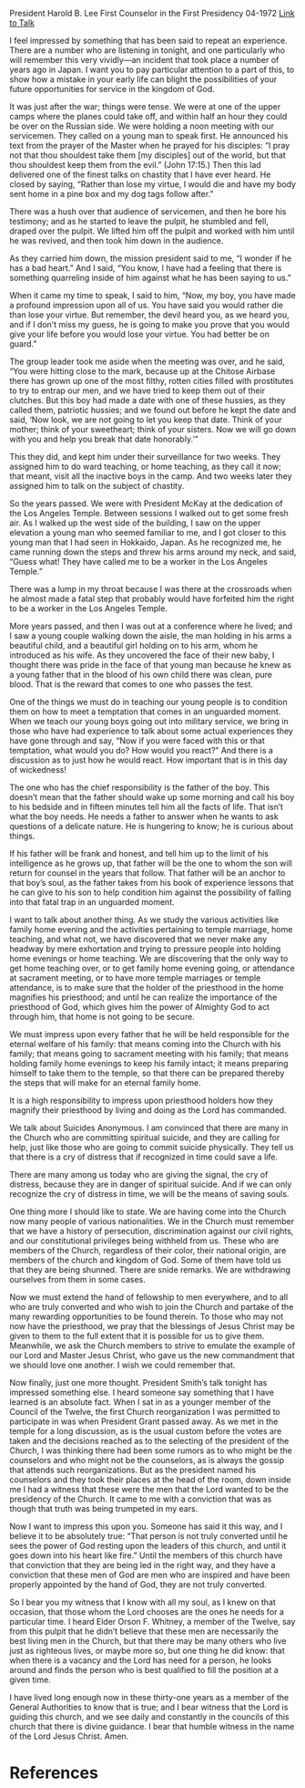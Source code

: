 President Harold B. Lee
First Counselor in the First Presidency
04-1972
[Link to Talk](https://www.churchofjesuschrist.org/study/general-conference/1972/04/the-strength-of-the-priesthood?lang=eng)

I feel impressed by something that has been said to repeat an experience. There are a number who are listening in tonight, and one particularly who will remember this very vividly—an incident that took place a number of years ago in Japan. I want you to pay particular attention to a part of this, to show how a mistake in your early life can blight the possibilities of your future opportunities for service in the kingdom of God.

It was just after the war; things were tense. We were at one of the upper camps where the planes could take off, and within half an hour they could be over on the Russian side. We were holding a noon meeting with our servicemen. They called on a young man to speak first. He announced his text from the prayer of the Master when he prayed for his disciples: “I pray not that thou shouldest take them [my disciples] out of the world, but that thou shouldest keep them from the evil.” (John 17:15.) Then this lad delivered one of the finest talks on chastity that I have ever heard. He closed by saying, “Rather than lose my virtue, I would die and have my body sent home in a pine box and my dog tags follow after.”

There was a hush over that audience of servicemen, and then he bore his testimony; and as he started to leave the pulpit, he stumbled and fell, draped over the pulpit. We lifted him off the pulpit and worked with him until he was revived, and then took him down in the audience.

As they carried him down, the mission president said to me, “I wonder if he has a bad heart.” And I said, “You know, I have had a feeling that there is something quarreling inside of him against what he has been saying to us.”

When it came my time to speak, I said to him, “Now, my boy, you have made a profound impression upon all of us. You have said you would rather die than lose your virtue. But remember, the devil heard you, as we heard you, and if I don’t miss my guess, he is going to make you prove that you would give your life before you would lose your virtue. You had better be on guard.”

The group leader took me aside when the meeting was over, and he said, “You were hitting close to the mark, because up at the Chitose Airbase there has grown up one of the most filthy, rotten cities filled with prostitutes to try to entrap our men, and we have tried to keep them out of their clutches. But this boy had made a date with one of these hussies, as they called them, patriotic hussies; and we found out before he kept the date and said, ‘Now look, we are not going to let you keep that date. Think of your mother; think of your sweetheart; think of your sisters. Now we will go down with you and help you break that date honorably.’”

This they did, and kept him under their surveillance for two weeks. They assigned him to do ward teaching, or home teaching, as they call it now; that meant, visit all the inactive boys in the camp. And two weeks later they assigned him to talk on the subject of chastity.

So the years passed. We were with President McKay at the dedication of the Los Angeles Temple. Between sessions I walked out to get some fresh air. As I walked up the west side of the building, I saw on the upper elevation a young man who seemed familiar to me, and I got closer to this young man that I had seen in Hokkaido, Japan. As he recognized me, he came running down the steps and threw his arms around my neck, and said, “Guess what! They have called me to be a worker in the Los Angeles Temple.”

There was a lump in my throat because I was there at the crossroads when he almost made a fatal step that probably would have forfeited him the right to be a worker in the Los Angeles Temple.

More years passed, and then I was out at a conference where he lived; and I saw a young couple walking down the aisle, the man holding in his arms a beautiful child, and a beautiful girl holding on to his arm, whom he introduced as his wife. As they uncovered the face of their new baby, I thought there was pride in the face of that young man because he knew as a young father that in the blood of his own child there was clean, pure blood. That is the reward that comes to one who passes the test.

One of the things we must do in teaching our young people is to condition them on how to meet a temptation that comes in an unguarded moment. When we teach our young boys going out into military service, we bring in those who have had experience to talk about some actual experiences they have gone through and say, “Now if you were faced with this or that temptation, what would you do? How would you react?” And there is a discussion as to just how he would react. How important that is in this day of wickedness!

The one who has the chief responsibility is the father of the boy. This doesn’t mean that the father should wake up some morning and call his boy to his bedside and in fifteen minutes tell him all the facts of life. That isn’t what the boy needs. He needs a father to answer when he wants to ask questions of a delicate nature. He is hungering to know; he is curious about things.

If his father will be frank and honest, and tell him up to the limit of his intelligence as he grows up, that father will be the one to whom the son will return for counsel in the years that follow. That father will be an anchor to that boy’s soul, as the father takes from his book of experience lessons that he can give to his son to help condition him against the possibility of falling into that fatal trap in an unguarded moment.

I want to talk about another thing. As we study the various activities like family home evening and the activities pertaining to temple marriage, home teaching, and what not, we have discovered that we never make any headway by mere exhortation and trying to pressure people into holding home evenings or home teaching. We are discovering that the only way to get home teaching over, or to get family home evening going, or attendance at sacrament meeting, or to have more temple marriages or temple attendance, is to make sure that the holder of the priesthood in the home magnifies his priesthood; and until he can realize the importance of the priesthood of God, which gives him the power of Almighty God to act through him, that home is not going to be secure.

We must impress upon every father that he will be held responsible for the eternal welfare of his family: that means coming into the Church with his family; that means going to sacrament meeting with his family; that means holding family home evenings to keep his family intact; it means preparing himself to take them to the temple, so that there can be prepared thereby the steps that will make for an eternal family home.

It is a high responsibility to impress upon priesthood holders how they magnify their priesthood by living and doing as the Lord has commanded.

We talk about Suicides Anonymous. I am convinced that there are many in the Church who are committing spiritual suicide, and they are calling for help, just like those who are going to commit suicide physically. They tell us that there is a cry of distress that if recognized in time could save a life.

There are many among us today who are giving the signal, the cry of distress, because they are in danger of spiritual suicide. And if we can only recognize the cry of distress in time, we will be the means of saving souls.

One thing more I should like to state. We are having come into the Church now many people of various nationalities. We in the Church must remember that we have a history of persecution, discrimination against our civil rights, and our constitutional privileges being withheld from us. These who are members of the Church, regardless of their color, their national origin, are members of the church and kingdom of God. Some of them have told us that they are being shunned. There are snide remarks. We are withdrawing ourselves from them in some cases.

Now we must extend the hand of fellowship to men everywhere, and to all who are truly converted and who wish to join the Church and partake of the many rewarding opportunities to be found therein. To those who may not now have the priesthood, we pray that the blessings of Jesus Christ may be given to them to the full extent that it is possible for us to give them. Meanwhile, we ask the Church members to strive to emulate the example of our Lord and Master Jesus Christ, who gave us the new commandment that we should love one another. I wish we could remember that.

Now finally, just one more thought. President Smith’s talk tonight has impressed something else. I heard someone say something that I have learned is an absolute fact. When I sat in as a younger member of the Council of the Twelve, the first Church reorganization I was permitted to participate in was when President Grant passed away. As we met in the temple for a long discussion, as is the usual custom before the votes are taken and the decisions reached as to the selecting of the president of the Church, I was thinking there had been some rumors as to who might be the counselors and who might not be the counselors, as is always the gossip that attends such reorganizations. But as the president named his counselors and they took their places at the head of the room, down inside me I had a witness that these were the men that the Lord wanted to be the presidency of the Church. It came to me with a conviction that was as though that truth was being trumpeted in my ears.

Now I want to impress this upon you. Someone has said it this way, and I believe it to be absolutely true: “That person is not truly converted until he sees the power of God resting upon the leaders of this church, and until it goes down into his heart like fire.” Until the members of this church have that conviction that they are being led in the right way, and they have a conviction that these men of God are men who are inspired and have been properly appointed by the hand of God, they are not truly converted.

So I bear you my witness that I know with all my soul, as I knew on that occasion, that those whom the Lord chooses are the ones he needs for a particular time. I heard Elder Orson F. Whitney, a member of the Twelve, say from this pulpit that he didn’t believe that these men are necessarily the best living men in the Church, but that there may be many others who live just as righteous lives, or maybe more so, but one thing he did know: that when there is a vacancy and the Lord has need for a person, he looks around and finds the person who is best qualified to fill the position at a given time.

I have lived long enough now in these thirty-one years as a member of the General Authorities to know that is true; and I bear witness that the Lord is guiding this church, and we see daily and constantly in the councils of this church that there is divine guidance. I bear that humble witness in the name of the Lord Jesus Christ. Amen.

# References
